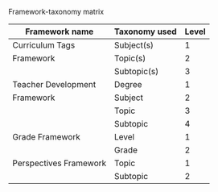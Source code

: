  
Framework-taxonomy matrix

| Framework name         | Taxonomy used | Level |
| ---------------------- | ------------- | ----- |
| Curriculum Tags        | Subject(s)    | 1     |
| Framework              | Topic(s)      | 2     |
|                        | Subtopic(s)   | 3     |
| Teacher Development    | Degree        | 1     |
| Framework              | Subject       | 2     |
|                        | Topic         | 3     |
|                        | Subtopic      | 4     |
| Grade Framework        | Level         | 1     |
|                        | Grade         | 2     |
| Perspectives Framework | Topic         | 1     |
|                        | Subtopic      | 2     |

 

